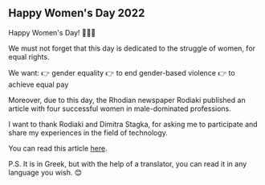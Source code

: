 ## Happy Women's Day 2022

Happy Women's Day! 🦸‍♀️💪

We must not forget that this day is dedicated to the struggle of women, for equal rights.

We want:
👉 gender equality 
👉 to end gender-based violence 
👉 to achieve equal pay

Moreover, due to this day, the Rhodian newspaper Rodiaki published an article with four successful women in male-dominated professions.

I want to thank Rodiaki and Dimitra Stagka, for asking me to participate and share my experiences in the field of technology.

You can read this article [here](https://www.rodiaki.gr/article/473147/epityxhmenes-gynaikes-se-andrika-epaggelmata).

P.S. It is in Greek, but with the help of a translator, you can read it in any language you wish. 😊
